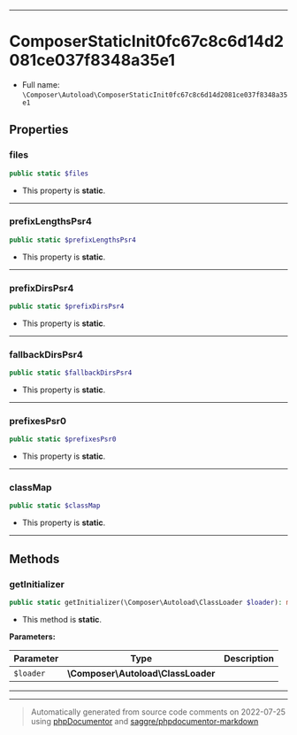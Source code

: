 ***

# ComposerStaticInit0fc67c8c6d14d2081ce037f8348a35e1





* Full name: `\Composer\Autoload\ComposerStaticInit0fc67c8c6d14d2081ce037f8348a35e1`



## Properties


### files



```php
public static $files
```



* This property is **static**.


***

### prefixLengthsPsr4



```php
public static $prefixLengthsPsr4
```



* This property is **static**.


***

### prefixDirsPsr4



```php
public static $prefixDirsPsr4
```



* This property is **static**.


***

### fallbackDirsPsr4



```php
public static $fallbackDirsPsr4
```



* This property is **static**.


***

### prefixesPsr0



```php
public static $prefixesPsr0
```



* This property is **static**.


***

### classMap



```php
public static $classMap
```



* This property is **static**.


***

## Methods


### getInitializer



```php
public static getInitializer(\Composer\Autoload\ClassLoader $loader): mixed
```



* This method is **static**.




**Parameters:**

| Parameter | Type | Description |
|-----------|------|-------------|
| `$loader` | **\Composer\Autoload\ClassLoader** |  |




***


***
> Automatically generated from source code comments on 2022-07-25 using [phpDocumentor](http://www.phpdoc.org/) and [saggre/phpdocumentor-markdown](https://github.com/Saggre/phpDocumentor-markdown)
